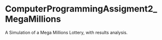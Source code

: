 # ComputerProgrammingAssigment2_MegaMillions
A Simulation of a Mega Millions Lottery, with results analysis.


